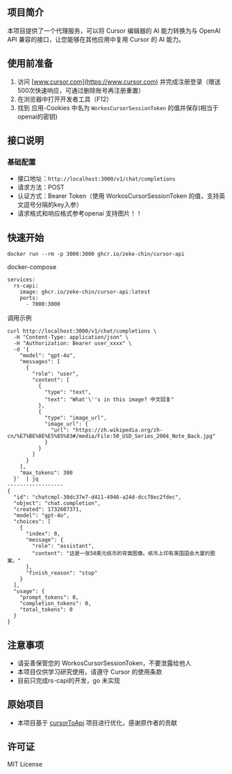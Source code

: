 
## 项目简介

本项目提供了一个代理服务，可以将 Cursor 编辑器的 AI 能力转换为与 OpenAI API 兼容的接口，让您能够在其他应用中复用 Cursor 的 AI 能力。

## 使用前准备

1. 访问 [www.cursor.com](https://www.cursor.com) 并完成注册登录（赠送500次快速响应，可通过删除账号再注册重置）
2. 在浏览器中打开开发者工具（F12）
3. 找到 应用-Cookies 中名为 `WorkosCursorSessionToken` 的值并保存(相当于openai的密钥)

## 接口说明

### 基础配置

- 接口地址：`http://localhost:3000/v1/chat/completions`
- 请求方法：POST
- 认证方式：Bearer Token（使用 WorkosCursorSessionToken 的值，支持英文逗号分隔的key入参）
- 请求格式和响应格式参考openai 支持图片！！

## 快速开始
```
docker run --rm -p 3000:3000 ghcr.io/zeke-chin/cursor-api
```

docker-compose
```
services:
  rs-capi:
    image: ghcr.io/zeke-chin/cursor-api:latest
    ports:
      - 7000:3000
```

调用示例
```
curl http://localhost:3000/v1/chat/completions \
  -H "Content-Type: application/json" \
  -H "Authorization: Bearer user_xxxx" \
  -d '{
    "model": "gpt-4o",
    "messages": [
      {
        "role": "user",
        "content": [
          {
            "type": "text",
            "text": "What'\''s in this image? 中文回复"
          },
          {
            "type": "image_url",
            "image_url": {
              "url": "https://zh.wikipedia.org/zh-cn/%E7%BE%8E%E5%85%83#/media/File:50_USD_Series_2004_Note_Back.jpg"
            }
          }
        ]
      }
    ],
    "max_tokens": 300
  }'  | jq
------------------
{
  "id": "chatcmpl-30dc37e7-d411-4946-a24d-dcc78ec2fdec",
  "object": "chat.completion",
  "created": 1732607371,
  "model": "gpt-4o",
  "choices": [
    {
      "index": 0,
      "message": {
        "role": "assistant",
        "content": "这是一张50美元纸币的背面图像。纸币上印有美国国会大厦的图案。"
      },
      "finish_reason": "stop"
    }
  ],
  "usage": {
    "prompt_tokens": 0,
    "completion_tokens": 0,
    "total_tokens": 0
  }
}
```

## 注意事项

- 请妥善保管您的 WorkosCursorSessionToken，不要泄露给他人
- 本项目仅供学习研究使用，请遵守 Cursor 的使用条款
- 目前只完成rs-capi的开发，go 未实现

## 原始项目

- 本项目基于 [cursorToApi](https://github.com/luolazyandlazy/cursorToApi) 项目进行优化，感谢原作者的贡献

## 许可证

MIT License

